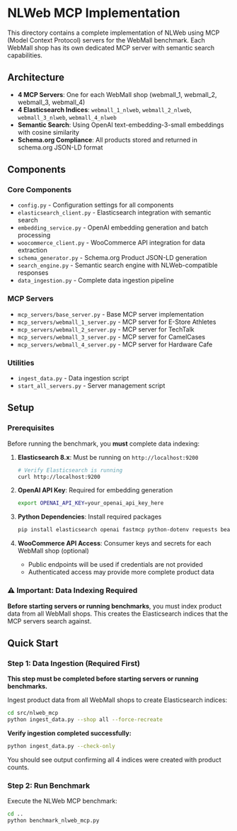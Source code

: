 # NLWeb MCP Implementation

This directory contains a complete implementation of NLWeb using MCP (Model Context Protocol) servers for the WebMall benchmark. Each WebMall shop has its own dedicated MCP server with semantic search capabilities.

## Architecture

- **4 MCP Servers**: One for each WebMall shop (webmall_1, webmall_2, webmall_3, webmall_4)
- **4 Elasticsearch Indices**: `webmall_1_nlweb`, `webmall_2_nlweb`, `webmall_3_nlweb`, `webmall_4_nlweb`
- **Semantic Search**: Using OpenAI text-embedding-3-small embeddings with cosine similarity
- **Schema.org Compliance**: All products stored and returned in schema.org JSON-LD format

## Components

### Core Components

- `config.py` - Configuration settings for all components
- `elasticsearch_client.py` - Elasticsearch integration with semantic search
- `embedding_service.py` - OpenAI embedding generation and batch processing
- `woocommerce_client.py` - WooCommerce API integration for data extraction
- `schema_generator.py` - Schema.org Product JSON-LD generation
- `search_engine.py` - Semantic search engine with NLWeb-compatible responses
- `data_ingestion.py` - Complete data ingestion pipeline

### MCP Servers

- `mcp_servers/base_server.py` - Base MCP server implementation
- `mcp_servers/webmall_1_server.py` - MCP server for E-Store Athletes
- `mcp_servers/webmall_2_server.py` - MCP server for TechTalk  
- `mcp_servers/webmall_3_server.py` - MCP server for CamelCases
- `mcp_servers/webmall_4_server.py` - MCP server for Hardware Cafe

### Utilities

- `ingest_data.py` - Data ingestion script
- `start_all_servers.py` - Server management script

## Setup

### Prerequisites

Before running the benchmark, you **must** complete data indexing:

1. **Elasticsearch 8.x**: Must be running on `http://localhost:9200`
   ```bash
   # Verify Elasticsearch is running
   curl http://localhost:9200
   ```

2. **OpenAI API Key**: Required for embedding generation
   ```bash
   export OPENAI_API_KEY=your_openai_api_key_here
   ```

3. **Python Dependencies**: Install required packages
   ```bash
   pip install elasticsearch openai fastmcp python-dotenv requests beautifulsoup4
   ```

4. **WooCommerce API Access**: Consumer keys and secrets for each WebMall shop (optional)
   - Public endpoints will be used if credentials are not provided
   - Authenticated access may provide more complete product data

### ⚠️ Important: Data Indexing Required

**Before starting servers or running benchmarks**, you must index product data from all WebMall shops. This creates the Elasticsearch indices that the MCP servers search against.


## Quick Start

### Step 1: Data Ingestion (Required First)

**This step must be completed before starting servers or running benchmarks.**

Ingest product data from all WebMall shops to create Elasticsearch indices:

```bash
cd src/nlweb_mcp
python ingest_data.py --shop all --force-recreate
```

**Verify ingestion completed successfully:**
```bash
python ingest_data.py --check-only
```

You should see output confirming all 4 indices were created with product counts.

### Step 2: Run Benchmark  

Execute the NLWeb MCP benchmark:

```bash
cd ..
python benchmark_nlweb_mcp.py
```
